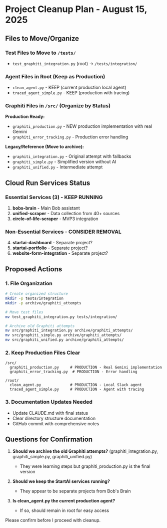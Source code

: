 # Project Cleanup Plan - August 15, 2025

## Files to Move/Organize

### Test Files to Move to `/tests/`
- `test_graphiti_integration.py` (root) → `/tests/integration/`

### Agent Files in Root (Keep as Production)
- `clean_agent.py` - KEEP (current production local agent)
- `traced_agent_simple.py` - KEEP (production with tracing)

### Graphiti Files in `/src/` (Organize by Status)
**Production Ready:**
- `graphiti_production.py` - NEW production implementation with real Gemini
- `graphiti_error_tracking.py` - Production error handling

**Legacy/Reference (Move to archive):**
- `graphiti_integration.py` - Original attempt with fallbacks
- `graphiti_simple.py` - Simplified version without AI
- `graphiti_unified.py` - Intermediate attempt

## Cloud Run Services Status

### Essential Services (3) - KEEP RUNNING
1. **bobs-brain** - Main Bob assistant
2. **unified-scraper** - Data collection from 40+ sources
3. **circle-of-life-scraper** - MVP3 integration

### Non-Essential Services - CONSIDER REMOVAL
4. **startai-dashboard** - Separate project?
5. **startai-portfolio** - Separate project?
6. **website-form-integration** - Separate project?

## Proposed Actions

### 1. File Organization
```bash
# Create organized structure
mkdir -p tests/integration
mkdir -p archive/graphiti_attempts

# Move test files
mv test_graphiti_integration.py tests/integration/

# Archive old Graphiti attempts
mv src/graphiti_integration.py archive/graphiti_attempts/
mv src/graphiti_simple.py archive/graphiti_attempts/
mv src/graphiti_unified.py archive/graphiti_attempts/
```

### 2. Keep Production Files Clear
```
/src/
  graphiti_production.py     # PRODUCTION - Real Gemini implementation
  graphiti_error_tracking.py  # PRODUCTION - Error handling

/root/
  clean_agent.py             # PRODUCTION - Local Slack agent
  traced_agent_simple.py     # PRODUCTION - Agent with tracing
```

### 3. Documentation Updates Needed
- Update CLAUDE.md with final status
- Clear directory structure documentation
- GitHub commit with comprehensive notes

## Questions for Confirmation

1. **Should we archive the old Graphiti attempts?** (graphiti_integration.py, graphiti_simple.py, graphiti_unified.py)
   - They were learning steps but graphiti_production.py is the final version

2. **Should we keep the StartAI services running?**
   - They appear to be separate projects from Bob's Brain

3. **Is clean_agent.py the current production agent?**
   - If so, should remain in root for easy access

Please confirm before I proceed with cleanup.
